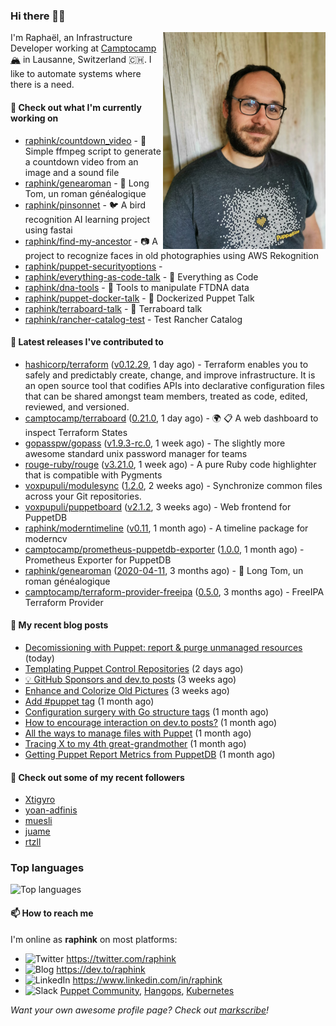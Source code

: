 ### Hi there 👋🏼

<img align="right" src="https://raw.githubusercontent.com/raphink/raphink/master/assets/raphink.jpg" width="260">


I'm Raphaël, an Infrastructure Developer working at [Camptocamp 🏔](https://github.com/camptocamp) in Lausanne, Switzerland 🇨🇭.
I like to automate systems where there is a need.


#### 🌱 Check out what I'm currently working on

- [raphink/countdown_video](https://github.com/raphink/countdown_video) - 🎥 Simple ffmpeg script to generate a countdown video from an image and a sound file
- [raphink/genearoman](https://github.com/raphink/genearoman) - 📖 Long Tom, un roman généalogique
- [raphink/pinsonnet](https://github.com/raphink/pinsonnet) - 🐦 A bird recognition AI learning project using fastai
- [raphink/find-my-ancestor](https://github.com/raphink/find-my-ancestor) - 📷 A project to recognize faces in old photographies using AWS Rekognition
- [raphink/puppet-securityoptions](https://github.com/raphink/puppet-securityoptions) - 
- [raphink/everything-as-code-talk](https://github.com/raphink/everything-as-code-talk) - 🎤 Everything as Code
- [raphink/dna-tools](https://github.com/raphink/dna-tools) - 🧬 Tools to manipulate FTDNA data
- [raphink/puppet-docker-talk](https://github.com/raphink/puppet-docker-talk) - 🎤 Dockerized Puppet Talk
- [raphink/terraboard-talk](https://github.com/raphink/terraboard-talk) - 🎤 Terraboard talk
- [raphink/rancher-catalog-test](https://github.com/raphink/rancher-catalog-test) - Test Rancher Catalog

#### 🔭 Latest releases I've contributed to

- [hashicorp/terraform](https://github.com/hashicorp/terraform) ([v0.12.29](https://github.com/hashicorp/terraform/releases/tag/v0.12.29), 1 day ago) - Terraform enables you to safely and predictably create, change, and improve infrastructure. It is an open source tool that codifies APIs into declarative configuration files that can be shared amongst team members, treated as code, edited, reviewed, and versioned.
- [camptocamp/terraboard](https://github.com/camptocamp/terraboard) ([0.21.0](https://github.com/camptocamp/terraboard/releases/tag/0.21.0), 1 day ago) - :earth_africa: :clipboard:  A web dashboard to inspect Terraform States 
- [gopasspw/gopass](https://github.com/gopasspw/gopass) ([v1.9.3-rc.0](https://github.com/gopasspw/gopass/releases/tag/v1.9.3-rc.0), 1 week ago) - The slightly more awesome standard unix password manager for teams
- [rouge-ruby/rouge](https://github.com/rouge-ruby/rouge) ([v3.21.0](https://github.com/rouge-ruby/rouge/releases/tag/v3.21.0), 1 week ago) - A pure Ruby code highlighter that is compatible with Pygments
- [voxpupuli/modulesync](https://github.com/voxpupuli/modulesync) ([1.2.0](https://github.com/voxpupuli/modulesync/releases/tag/1.2.0), 2 weeks ago) - Synchronize common files across your Git repositories.
- [voxpupuli/puppetboard](https://github.com/voxpupuli/puppetboard) ([v2.1.2](https://github.com/voxpupuli/puppetboard/releases/tag/v2.1.2), 3 weeks ago) - Web frontend for PuppetDB
- [raphink/moderntimeline](https://github.com/raphink/moderntimeline) ([v0.11](https://github.com/raphink/moderntimeline/releases/tag/v0.11), 1 month ago) - A timeline package for moderncv
- [camptocamp/prometheus-puppetdb-exporter](https://github.com/camptocamp/prometheus-puppetdb-exporter) ([1.0.0](https://github.com/camptocamp/prometheus-puppetdb-exporter/releases/tag/1.0.0), 1 month ago) -  Prometheus Exporter for PuppetDB
- [raphink/genearoman](https://github.com/raphink/genearoman) ([2020-04-11](https://github.com/raphink/genearoman/releases/tag/2020-04-11), 3 months ago) - 📖 Long Tom, un roman généalogique
- [camptocamp/terraform-provider-freeipa](https://github.com/camptocamp/terraform-provider-freeipa) ([0.5.0](https://github.com/camptocamp/terraform-provider-freeipa/releases/tag/0.5.0), 3 months ago) - FreeIPA Terraform Provider

#### 📜 My recent blog posts

- [Decomissioning with Puppet: report &amp; purge unmanaged resources](https://dev.to/camptocamp-ops/decomissioning-with-puppet-report-purge-unmanaged-resources-1jgk) (today)
- [Templating Puppet Control Repositories](https://dev.to/camptocamp-ops/templating-puppet-control-repositories-3pk7) (2 days ago)
- [💡 GitHub Sponsors and dev.to posts](https://dev.to/raphink/github-sponsors-and-dev-to-posts-51b1) (3 weeks ago)
- [Enhance and Colorize Old Pictures](https://dev.to/raphink/enhance-and-colorize-old-pictures-5c9g) (3 weeks ago)
- [Add #puppet tag](https://dev.to/raphink/add-puppet-tag-142l) (1 month ago)
- [Configuration surgery with Go structure tags](https://dev.to/raphink/configuration-surgery-with-go-structure-tags-12a4) (1 month ago)
- [How to encourage interaction on dev.to posts?](https://dev.to/raphink/visibility-comments-b65) (1 month ago)
- [All the ways to manage files with Puppet](https://dev.to/camptocamp-ops/how-to-manage-files-with-puppet-55e4) (1 month ago)
- [Tracing X to my 4th great-grandmother](https://dev.to/raphink/tracing-x-to-my-4th-great-grandmother-2af9) (1 month ago)
- [Getting Puppet Report Metrics from PuppetDB](https://dev.to/camptocamp-ops/getting-puppet-report-metrics-from-puppetdb-6bp) (1 month ago)

#### 👥 Check out some of my recent followers

- [Xtigyro](https://github.com/Xtigyro)
- [yoan-adfinis](https://github.com/yoan-adfinis)
- [muesli](https://github.com/muesli)
- [juame](https://github.com/juame)
- [rtzll](https://github.com/rtzll)


### Top languages

![Top languages](https://github-readme-stats.vercel.app/api/top-langs/?username=raphink&hide_title=true)


#### 📫 How to reach me

I'm online as **raphink** on most platforms:

- <img src="https://raw.githubusercontent.com/FortAwesome/Font-Awesome/master/svgs/brands/twitter.svg" width="20" alt="Twitter" /> https://twitter.com/raphink
- <img src="https://raw.githubusercontent.com/FortAwesome/Font-Awesome/master/svgs/brands/dev.svg" width="20" alt="Blog" /> https://dev.to/raphink
- <img src="https://raw.githubusercontent.com/FortAwesome/Font-Awesome/master/svgs/brands/linkedin.svg" width="20" alt="LinkedIn" /> https://www.linkedin.com/in/raphink
- <img src="https://raw.githubusercontent.com/FortAwesome/Font-Awesome/master/svgs/brands/slack.svg" width="20" alt="Slack" /> [Puppet Community](https://slack.puppet.com/), [Hangops](https://signup.hangops.com/), [Kubernetes](https://slack.k8s.io/)

*Want your own awesome profile page? Check out [markscribe](https://github.com/muesli/markscribe)!*
